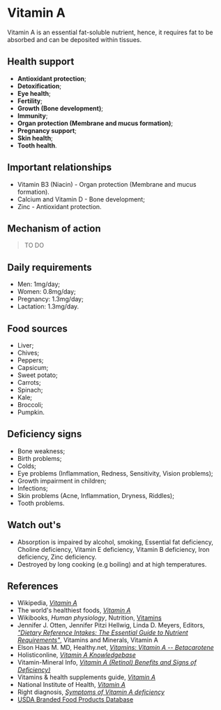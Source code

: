# Vitamin A
Vitamin A is an essential fat-soluble nutrient, hence, it requires fat to be absorbed and can be deposited within tissues.

## Health support
- __Antioxidant protection__;
- __Detoxification__;
- __Eye health__;
- __Fertility__;
- __Growth (Bone development)__;
- __Immunity__;
- __Organ protection (Membrane and mucus formation)__;
- __Pregnancy support__;
- __Skin health__;
- __Tooth health__.

## Important relationships
- Vitamin B3 (Niacin) - Organ protection (Membrane and mucus formation).
- Calcium and Vitamin D - Bone development;
- Zinc - Antioxidant protection.

## Mechanism of action
> TO DO

## Daily requirements
- Men: 1mg/day;
- Women: 0.8mg/day;
- Pregnancy: 1.3mg/day;
- Lactation: 1.3mg/day.

## Food sources
- Liver;
- Chives;
- Peppers;
- Capsicum;
- Sweet potato;
- Carrots;
- Spinach;
- Kale;
- Broccoli;
- Pumpkin.

## Deficiency signs
- Bone weakness;
- Birth problems;
- Colds;
- Eye problems (Inflammation, Redness, Sensitivity, Vision problems);
- Growth impairment in children;
- Infections;
- Skin problems (Acne, Inflammation, Dryness, Riddles);
- Tooth problems.

## Watch out's
- Absorption is impaired by alcohol, smoking, Essential fat deficiency, Choline deficiency, Vitamin E deficiency, Vitamin B deficiency, Iron deficiency, Zinc deficiency.
- Destroyed by long cooking (e.g boiling) and at high temperatures.

## References
- Wikipedia, [_Vitamin A_](https://en.wikipedia.org/wiki/Vitamin_A)
- The world's healthiest foods, [_Vitamin A_](http://www.whfoods.com/genpage.php?tname=nutrient&dbid=106)
- Wikibooks, _Human physiology_, Nutrition, [Vitamins](https://en.Wikibooks.org/wiki/Human_Physiology/Nutrition#Vitamins)
- Jennifer J. Otten, Jennifer Pitzi Hellwig, Linda D. Meyers, Editors, [_"Dietary Reference Intakes: The Essential Guide to Nutrient Requirements"_](https://www.amazon.com/Dietary-Reference-Intakes-Essential-Requirements/dp/0309157420), Vitamins and Minerals, Vitamin A
- Elson Haas M. MD, Healthy.net, [_Vitamins: Vitamin A -- Betacarotene_](http://www.healthy.net/Health/Article/Vitamin_A_Betacarotene/1923/1)
- Holisticonline, [_Vitamin A Knowledgebase_](http://1stholistic.com/Nutrition/vkb/kb_vit_a.htm)
- Vitamin-Mineral Info, [_Vitamin A (Retinol) Benefits and Signs of Deficiency)_](http://www.vitamin-mineral-info.com/vitamin-a-retinol-benefits-signs-of-deficiency.php)
- Vitamins & health supplements guide, [_Vitamin A_](http://www.vitamins-supplements.org/vitamin-A.php)
- National Institute of Health, [_Vitamin A_](https://ods.od.nih.gov/factsheets/VitaminA-HealthProfessional/)
- Right diagnosis, [_Symptoms of Vitamin A deficiency_](http://www.rightdiagnosis.com/v/vitamin_a_deficiency/symptoms.htm)
- [USDA Branded Food Products Database](https://ndb.nal.usda.gov/ndb/nutrients/report/nutrientsfrm?max=1000&offset=0&totCount=0&nutrient1=320&nutrient2=&nutrient3=&subset=0&sort=c&measureby=g)